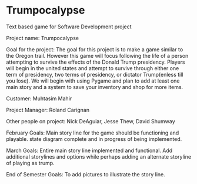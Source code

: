 # Trumpocalypse
Text based game for Software Development project

Project name: Trumpocalypse

Goal for the project: The goal for this project is to make a game similar to the Oregon trail. However this game will focus following the life of a person attempting to survive the effects of the Donald Trump presidency. Players will begin in the united states and attempt to survive through either one term of presidency, two terms of presidency, or dictator Trump(enless till you lose). We will begin with using Pygame and plan to add at least one main story and a system to save your inventory and shop for more items.

Customer: Muhtasim Mahir

Project Manager: Roland Carignan

Other people on project: Nick DeAguiar, Jesse Thew, David Shumway

February Goals: Main story line for the game should be functioning and playable. state diagram complete and in progress of being implemented.

March Goals:  Entire main story line implemented and functional. Add additional storylines and options while perhaps adding an alternate storyline of playing as trump.

End of Semester Goals: To add pictures to illustrate the story line.




